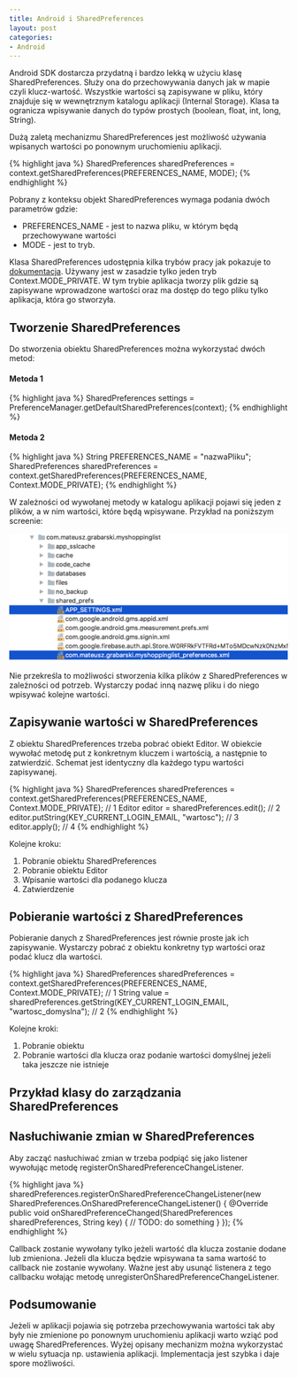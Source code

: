 ```yaml
---
title: Android i SharedPreferences
layout: post
categories:
- Android
---
```


Android SDK dostarcza przydatną i bardzo lekką w użyciu klasę SharedPreferences. Służy ona do przechowywania danych jak w mapie czyli klucz-wartość. Wszystkie wartości są zapisywane w pliku, który znajduje się w wewnętrznym katalogu aplikacji (Internal Storage). Klasa ta ogranicza wpisywanie danych do typów prostych (boolean, float, int, long, String).

Dużą zaletą mechanizmu SharedPreferences jest możliwość używania wpisanych wartości po ponownym uruchomieniu aplikacji.

{% highlight java %}
SharedPreferences sharedPreferences = context.getSharedPreferences(PREFERENCES_NAME, MODE);
{% endhighlight %}

Pobrany z konteksu objekt SharedPreferences wymaga podania dwóch parametrów gdzie:
* PREFERENCES_NAME - jest to nazwa pliku, w którym będą przechowywane wartości
* MODE - jest to tryb.

Klasa SharedPreferences udostępnia kilka trybów pracy jak pokazuje to [dokumentacja](https://developer.android.com/reference/android/content/Context.html#getSharedPreferences(java.lang.String,%20int)). Używany jest w zasadzie tylko jeden tryb Context.MODE_PRIVATE. W tym trybie aplikacja tworzy plik gdzie są zapisywane wprowadzone wartości oraz ma dostęp do tego pliku tylko aplikacja, która go stworzyła.

## Tworzenie SharedPreferences

Do stworzenia obiektu SharedPreferences można wykorzystać dwóch metod:

#### Metoda 1
{% highlight java %}
SharedPreferences  settings = PreferenceManager.getDefaultSharedPreferences(context);
{% endhighlight %}

#### Metoda 2
{% highlight java %}
String PREFERENCES_NAME = "nazwaPliku";
SharedPreferences sharedPreferences = context.getSharedPreferences(PREFERENCES_NAME, Context.MODE_PRIVATE);
{% endhighlight %}

W zależności od wywołanej metody w katalogu aplikacji pojawi się jeden z plików, a w nim wartości, które będą wpisywane. Przykład na poniższym screenie:

![](/assets/sharedPreferencesFiles.png)

Nie przekreśla to możliwości stworzenia kilka plików z SharedPreferences w zależności od potrzeb. Wystarczy podać inną nazwę pliku i do niego wpisywać kolejne wartości.

## Zapisywanie wartości w SharedPreferences

Z obiektu SharedPreferences trzeba pobrać obiekt Editor. W obiekcie wywołać metodę put z konkretnym kluczem i wartością, a następnie to zatwierdzić. Schemat jest identyczny dla każdego typu wartości zapisywanej.

{% highlight java %}
SharedPreferences sharedPreferences =
	context.getSharedPreferences(PREFERENCES_NAME, Context.MODE_PRIVATE); // 1
Editor editor = sharedPreferences.edit(); // 2
editor.putString(KEY_CURRENT_LOGIN_EMAIL, "wartosc"); // 3
editor.apply(); // 4
{% endhighlight %}

Kolejne kroku:
1. Pobranie obiektu SharedPreferences
2. Pobranie obiektu Editor
3. Wpisanie wartości dla podanego klucza
4. Zatwierdzenie

## Pobieranie wartości z SharedPreferences

Pobieranie danych z SharedPreferences jest równie proste jak ich zapisywanie. Wystarczy pobrać z obiektu konkretny typ wartości oraz podać klucz dla wartości.

{% highlight java %}
SharedPreferences sharedPreferences =
	context.getSharedPreferences(PREFERENCES_NAME, Context.MODE_PRIVATE); // 1
String value =
	sharedPreferences.getString(KEY_CURRENT_LOGIN_EMAIL, "wartosc_domyslna"); // 2
{% endhighlight %}

Kolejne kroki:
1. Pobranie obiektu
2. Pobranie wartości dla klucza oraz podanie wartości domyślnej jeżeli taka jeszcze nie istnieje


## Przykład klasy do zarządzania SharedPreferences

<script src="https://gist.github.com/mgrabarski/c260438f78fb95abc9c2d2c64778ff84.js"></script>

## Nasłuchiwanie zmian w SharedPreferences

Aby zacząć nasłuchiwać zmian w trzeba podpiąć się jako listener wywołując metodę registerOnSharedPreferenceChangeListener.

{% highlight java %}
sharedPreferences.registerOnSharedPreferenceChangeListener(new SharedPreferences.OnSharedPreferenceChangeListener() {
            @Override
            public void onSharedPreferenceChanged(SharedPreferences sharedPreferences, String key) {
                // TODO: do something
            }
        });
{% endhighlight %}

Callback zostanie wywołany tylko jeżeli wartość dla klucza zostanie dodane lub zmieniona. Jeżeli dla klucza będzie wpisywana ta sama wartość to callback nie zostanie wywołany. Ważne jest aby usunąć listenera z tego callbacku wołając metodę unregisterOnSharedPreferenceChangeListener.

## Podsumowanie

Jeżeli w aplikacji pojawia się potrzeba przechowywania wartości tak aby były nie zmienione po ponownym uruchomieniu aplikacji warto wziąć pod uwagę SharedPreferences. Wyżej opisany mechanizm można wykorzystać w wielu sytuacja np. ustawienia aplikacji. Implementacja jest szybka i daje spore możliwości.